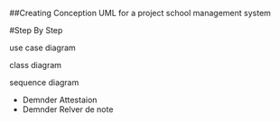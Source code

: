 ##Creating Conception UML for a project school management system

#Step By Step 

use case diagram

class diagram

sequence diagram
 - Demnder Attestaion
 - Demnder Relver de note


